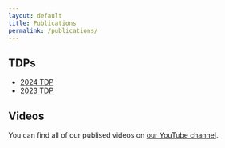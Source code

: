 ```yaml
---
layout: default
title: Publications
permalink: /publications/
---
```


## TDPs

- [2024 TDP](/tdps/2024_TDP_The_A_Team.pdf)
- [2023 TDP](/tdps/2023_TDP_The_A_Team.pdf)

## Videos

You can find all of our publised videos on [our YouTube channel](https://www.youtube.com/@sslateam).
